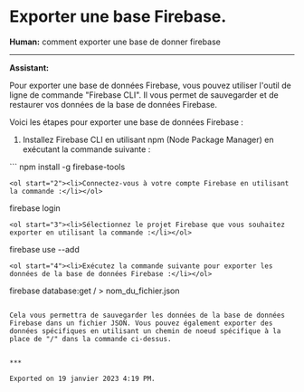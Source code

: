 # Exporter une base Firebase.

**Human:**
comment exporter une base de donner firebase

***

**Assistant:**

Pour exporter une base de données Firebase, vous pouvez utiliser l'outil de ligne de commande "Firebase CLI". Il vous permet de sauvegarder et de restaurer vos données de la base de données Firebase.

Voici les étapes pour exporter une base de données Firebase :
<ol><li>Installez Firebase CLI en utilisant npm (Node Package Manager) en exécutant la commande suivante :</li></ol>
```
npm install -g firebase-tools

```
<ol start="2"><li>Connectez-vous à votre compte Firebase en utilisant la commande :</li></ol>
```
firebase login

```
<ol start="3"><li>Sélectionnez le projet Firebase que vous souhaitez exporter en utilisant la commande :</li></ol>
```
firebase use --add

```
<ol start="4"><li>Exécutez la commande suivante pour exporter les données de la base de données Firebase :</li></ol>
```
firebase database:get / > nom_du_fichier.json

```

Cela vous permettra de sauvegarder les données de la base de données Firebase dans un fichier JSON. Vous pouvez également exporter des données spécifiques en utilisant un chemin de noeud spécifique à la place de "/" dans la commande ci-dessus.


***

Exported on 19 janvier 2023 4:19 PM.
